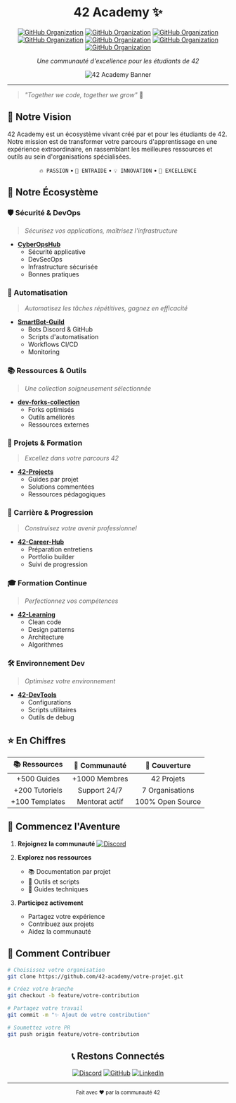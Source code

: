 <div align="center">

# 42 Academy ✨

[![GitHub Organization](https://img.shields.io/badge/GitHub-CyberOpsHub-181717?logo=github)](https://github.com/CyberOpsHub)
[![GitHub Organization](https://img.shields.io/badge/GitHub-SmartBot_Guild-181717?logo=github)](https://github.com/SmartBot-Guild)
[![GitHub Organization](https://img.shields.io/badge/GitHub-dev_forks_collection-181717?logo=github)](https://github.com/dev-forks-collection)
[![GitHub Organization](https://img.shields.io/badge/GitHub-42_Projects-181717?logo=github)](https://github.com/42-Projects)
[![GitHub Organization](https://img.shields.io/badge/GitHub-42_Career_Hub-181717?logo=github)](https://github.com/42-Career-Hub)
[![GitHub Organization](https://img.shields.io/badge/GitHub-42_Learning-181717?logo=github)](https://github.com/42-Learning)
[![GitHub Organization](https://img.shields.io/badge/GitHub-42_DevTools-181717?logo=github)](https://github.com/42-DevTools)

*Une communauté d'excellence pour les étudiants de 42*

<img src="/api/placeholder/800/400" alt="42 Academy Banner">

</div>

---

> *"Together we code, together we grow"* 🌱

## 🎯 Notre Vision
42 Academy est un écosystème vivant créé par et pour les étudiants de 42. Notre mission est de transformer votre parcours d'apprentissage en une expérience extraordinaire, en rassemblant les meilleures ressources et outils au sein d'organisations spécialisées.

<div align="center">

`🔥 PASSION` • `🤝 ENTRAIDE` • `💡 INNOVATION` • `🌟 EXCELLENCE`

</div>

## 🚀 Notre Écosystème

### 🛡️ Sécurité & DevOps
> *Sécurisez vos applications, maîtrisez l'infrastructure*
- [**CyberOpsHub**](https://github.com/CyberOpsHub)
  - Sécurité applicative
  - DevSecOps
  - Infrastructure sécurisée
  - Bonnes pratiques

### 🤖 Automatisation
> *Automatisez les tâches répétitives, gagnez en efficacité*
- [**SmartBot-Guild**](https://github.com/SmartBot-Guild)
  - Bots Discord & GitHub
  - Scripts d'automatisation
  - Workflows CI/CD
  - Monitoring

### 📚 Ressources & Outils
> *Une collection soigneusement sélectionnée*
- [**dev-forks-collection**](https://github.com/dev-forks-collection)
  - Forks optimisés
  - Outils améliorés
  - Ressources externes

### 📘 Projets & Formation
> *Excellez dans votre parcours 42*
- [**42-Projects**](https://github.com/42-Projects)
  - Guides par projet
  - Solutions commentées
  - Ressources pédagogiques

### 💼 Carrière & Progression
> *Construisez votre avenir professionnel*
- [**42-Career-Hub**](https://github.com/42-Career-Hub)
  - Préparation entretiens
  - Portfolio builder
  - Suivi de progression

### 🎓 Formation Continue
> *Perfectionnez vos compétences*
- [**42-Learning**](https://github.com/42-Learning)
  - Clean code
  - Design patterns
  - Architecture
  - Algorithmes

### 🛠️ Environnement Dev
> *Optimisez votre environnement*
- [**42-DevTools**](https://github.com/42-DevTools)
  - Configurations
  - Scripts utilitaires
  - Outils de debug

## ⭐ En Chiffres

<div align="center">

| 📚 **Ressources** | 🤝 **Communauté** | 🎯 **Couverture** |
|:----------------:|:-----------------:|:---------------:|
| +500 Guides | +1000 Membres | 42 Projets |
| +200 Tutoriels | Support 24/7 | 7 Organisations |
| +100 Templates | Mentorat actif | 100% Open Source |

</div>

## 🌟 Commencez l'Aventure

1. **Rejoignez la communauté**
   [![Discord](https://img.shields.io/discord/1234567890?color=7289DA&label=Discord&logo=discord&logoColor=white)](https://discord.gg/42-academy)

2. **Explorez nos ressources**
   - 📚 Documentation par projet
   - 🔧 Outils et scripts
   - 📖 Guides techniques

3. **Participez activement**
   - Partagez votre expérience
   - Contribuez aux projets
   - Aidez la communauté

## 🤝 Comment Contribuer

```bash
# Choisissez votre organisation
git clone https://github.com/42-academy/votre-projet.git

# Créez votre branche
git checkout -b feature/votre-contribution

# Partagez votre travail
git commit -m "✨ Ajout de votre contribution"

# Soumettez votre PR
git push origin feature/votre-contribution
```

<div align="center">

## 📞 Restons Connectés

[![Discord](https://img.shields.io/badge/Discord-7289DA?logo=discord&logoColor=white&style=for-the-badge)](https://discord.gg/42-academy)
[![GitHub](https://img.shields.io/badge/GitHub-181717?logo=github&logoColor=white&style=for-the-badge)](https://github.com/42-academy)
[![LinkedIn](https://img.shields.io/badge/LinkedIn-0A66C2?logo=linkedin&logoColor=white&style=for-the-badge)](https://linkedin.com/company/42-academy)

---

<sub>Fait avec ❤️ par la communauté 42</sub>

</div>
